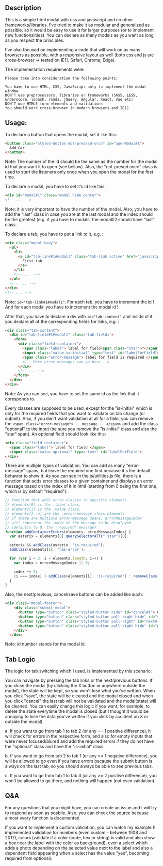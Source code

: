 <h2> Description </h2>
This is a simple html modal with css and javascript and no other frameworks/libraries.
I've tried to make it as modular and generalized as possible, so it would be easy to use
it for larger purposes (or to implement new functionalities). You can declare as many modals as you want as long as you respect the principles.

I've also focused on implementing a code that will work on as many browsers as possible, with
a responsive layout as well (both css and js are cross-browser -> tested on IE11, Safari, Chrome,
Edge).

The implementation requirements were:

```
Please take into consideration the following points:

You have to use HTML, CSS, JavaScript only to implement the modal window
DON'T use preprocessors, libraries or frameworks (SASS, LESS, underscore, lodash, ramda, jQuery, Angular, React, Vue etc)
DON'T use HTML5 form elements and validations
You should work cross-browser in modern browsers and IE11

```

<h2>Usage:</h2>

To declare a button that opens the modal, set it like this:
```html
<button class="styled-button not-pressed-once" id="openModal#1">
  Add Car
</button>
```
Note: The number of the id should be the same as the number for the modal id that you want it to open (see bellow). Also, the "not-presed once" class is
used to start the listeners only once when you open the modal for the first time.

To declare a modal, you have to set it's id like this:
```html
<div id="modal#1" class="modal hide center">
<!-- ... -->
```
Note: it is very important to have the number of the modal. Also,
you have to add the "last" class in case you are at the last modal and the index should be the greatest (e.g. if you have to modals, the modal#2 should have "last" class.

To declare a tab, you have to put a link to it, e.g. :
```html
<div class="modal-body">
  <ul>
    <li>
      <a id="tab-link#1#modal1" class="tab-link active" href="javascript:void(0)">
        First tab
      </a>
    </li>
    <!-- ... -->
  </ul>
  <!-- ... -->
</div>
<!-- ... -->
```
Note: ```id="tab-link#1#modal1"```. For each tab, you have to increment the id ! And for each modal you have to increment the modal id !

After that, you have to declare a div with ```id="tab-content"``` and inside of it you declare all
of the corresponding fields for links, e.g. :

```html
<div class="tab-content">
  <div id="tab-field#1#modal1" class="tab-fields">
    <form>
      <div class="field-container">
        <span class="label"> label for field<span class="star">*</span> </span>
        <input class="value is-initial" type="text" id="labelForField">
        <span class="error-message"> label for field is required </span>
        <!-- More error messages can go here -->
      </div>
      <!-- ... -->
    </form>
  </div>
</div>
```
Note: As you can see, you have to set the same id as the link that it coresponds to.

Every classes are supposed to be used, except for the "is-initial" which is only
for the required fields that you want to validate on tab change (or submit). Also,
if you don't want validation at all for a field, you can remove the
```<span class="error-message"> ...message... </span>``` and add the class "optional"
to the input (be sure you remove the "is-initial" class and also the "star" span).
An optional field should look like this:

```html
<div class="field-container">
  <span class="label"> label for field </span>
  <input class="value optional" type="text" id="labelForField">
</div>
```

There are multiple types of validation. You can add as many "error-message" spans,
but leave the required one first because it's the default behavior to show it.
As you can see in the js/utilities.js file, there is a function that adds error classes
to a given container and displays an error message based on the index of it in html
(starting from 0 being the first one, which is by default "required").

```javascript
// function that adds error classes to specific elements
// elements[0] is the .label class,
// elements[1] is the .value class,
// elements[2..n] are the .error-message class elements
// if there are multiple error-message spans, errorMessageIndex
// will represent the index of the message to be displayed
// (defaults to 0, the 'required' message)
function addContainerErrors(elements, errorMessageIndex) {
  var asterix = elements[0].querySelectorAll(".star")[0];

  asterix && addClass(asterix, 'is-required');
  addClass(elements[1], 'has-error');

  for (var i = 2; i < elements.length; i++) {
    var index = errorMessageIndex || 0;

    index += 2;
    (i === index) ? addClass(elements[i], 'is-required') : removeClass(elements[i], 'is-required');
  }
}
```

Also, the next/previous, cancel/save buttons can be added like such:

```html
<div class="modal-footer">
    <div class="submit-modal">
      <button type="button" class="styled-button hide" id="cancel#1"> Cancel </button>
      <button type="button" class="styled-button pull-right hide" id="save#1"> Save </button>
      <button type="button" class="styled-button pull-right" id="next#1"> Next </button>
      <button type="button" class="styled-button pull-right hide" id="previous#1"> Back </button>
    </div>
  </div>
```
Note: id number stands for the modal id.


<h2> Tab Logic </h2>
The logic for tab switching which I used, is implemented by this scenario:

You can navigate by pressing the tab links or the next/previous buttons. If you close the modal (by clicking
the X button or anywhere outside the modal), the state will be kept, so you won't lose what you've written.
When you click "save", the state will be cleaned and the modal closed and when you click "cancel" the last
tab will not be validated and the modal(state) will be cleaned. You can easily change this logic if you
want, for example, to delete the state everytime the modal is closed (but I thought it would be annoying to
lose the data you've written if you click by accident on X or outside the modal).

a. If you want to go from tab 1 to tab 2 (or any == 1 positive difference), it will check for errors in the
respective form, and also for empty inputs that were never focused/blured and add the
required errors if they do not have the "optional" class and have the "is-initial" class.

b. If you want to go from tab 2 to tab 1 (or any >= 1 negative difference), you will be allowed to go even if you
have errors because the submit button is always on the last tab, so you should always be able to see previous tabs.

c. If you want to go from tab 1 to tab 3 (or any >= 2 positive difference), you won't be allowed to go there,
and nothing will happen (not even validation).

<h2> Q&A </h2>

For any questions that you might have, you can create an issue and I will try to respond as soon as posbile.
Also, you can check the source because almost every function is documented.

If you want to implement a custom validation, you can watch my example (I implemented validation for numbers
(even custom - between 1908 and 2017), colors (validate if a color (code, hex or string) is valid and also show a box near the label with the color as background), even a select which adds a photo depending on the selected
value next to the label and also a dependent field appearing when a select has the value "yes", becoming
required from optional).
